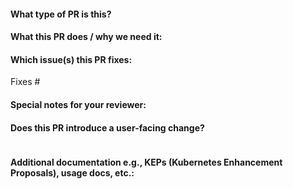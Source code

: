 <!--  Thanks for sending a pull request!  Here are some tips for you:

1. If this is your first time, please read our contributor guidelines: https://git.k8s.io/community/contributors/guide/first-contribution.md#your-first-contribution and developer guide https://git.k8s.io/community/contributors/devel/development.md#development-guide
2. Please label this pull request according to what type of issue you are addressing, especially if this is a release targeted pull request. For reference on required PR/issue labels, read here:
https://git.k8s.io/community/contributors/devel/sig-release/release.md#issuepr-kind-label
3. Ensure you have added or ran the appropriate tests for your PR: https://git.k8s.io/community/contributors/devel/sig-testing/testing.md
4. If you want *faster* PR reviews, read how: https://git.k8s.io/community/contributors/guide/pull-requests.md#best-practices-for-faster-reviews
5. If the PR is unfinished, see how to mark it: https://git.k8s.io/community/contributors/guide/pull-requests.md#marking-unfinished-pull-requests
-->

#### What type of PR is this?

<!--
Add one of the following kinds:
/kind bug
/kind cleanup
/kind documentation
/kind feature
/kind design

Optionally add one or more of the following kinds if applicable:
/kind api-change
/kind deprecation
/kind failing-test
/kind flake
/kind regression
/kind support
-->

#### What this PR does / why we need it:

#### Which issue(s) this PR fixes:
<!--
*Automatically closes linked issue when PR is merged.
Usage: `Fixes #<issue number>`, or `Fixes (paste link of issue)`.
_If PR is about `failing-tests or flakes`, please post the related issues/tests in a comment and do not use `Fixes`_*
-->
Fixes #

#### Special notes for your reviewer:

#### Does this PR introduce a user-facing change?
<!--
If no, just write "NONE" in the release-note block below.
If yes, a release note is required:
Enter your extended release note in the block below. If the PR requires additional action from users switching to the new release, include the string "action required".

For more information on release notes see: https://git.k8s.io/community/contributors/guide/release-notes.md
-->
```release-note

```

#### Additional documentation e.g., KEPs (Kubernetes Enhancement Proposals), usage docs, etc.:

<!--
This section can be blank if this pull request does not require a release note.

When adding links which point to resources within git repositories, like
KEPs or supporting documentation, please reference a specific commit and avoid
linking directly to the master branch. This ensures that links reference a
specific point in time, rather than a document that may change over time.

See here for guidance on getting permanent links to files: https://help.github.com/en/articles/getting-permanent-links-to-files

Please use the following format for linking documentation:
- [KEP]: <link>
- [Usage]: <link>
- [Other doc]: <link>
-->
```docs

```
